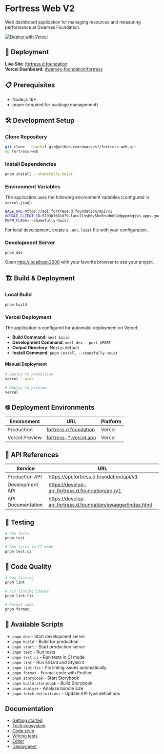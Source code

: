# Fortress Web V2

Web dashboard application for managing resources and measuring performance at Dwarves Foundation.

[![Deploy with Vercel](https://vercel.com/button)](https://vercel.com/new/clone?repository-url=https://github.com/dwarvesf/fortress-web)

## 🚀 Deployment

**Live Site**: [fortress.d.foundation](https://fortress.d.foundation)  
**Vercel Dashboard**: [dwarves-foundation/fortress](https://vercel.com/dwarves-foundation/fortress)

## 📋 Prerequisites

- Node.js 16+
- pnpm (required for package management)

## 🛠️ Development Setup

### Clone Repository

```bash
git clone --depth=1 git@github.com:dwarvesf/fortress-web.git
cd fortress-web
```

### Install Dependencies

```bash
pnpm install --shamefully-hoist
```

### Environment Variables

The application uses the following environment variables (configured in `vercel.json`):

```bash
BASE_URL=https://api.fortress.d.foundation/api/v1
GOOGLE_CLIENT_ID=579303681879-lavu71osb0v5ko9nudn0p2dpppmbqjsb.apps.googleusercontent.com
PNPM_FLAGS=--shamefully-hoist
```

For local development, create a `.env.local` file with your configuration.

### Development Server

```bash
pnpm dev
```

Open [http://localhost:3000](http://localhost:3000) with your favorite browser to see your project.

## 🏗️ Build & Deployment

### Local Build

```bash
pnpm build
```

### Vercel Deployment

The application is configured for automatic deployment on Vercel:

- **Build Command**: `next build`
- **Development Command**: `next dev --port $PORT`
- **Output Directory**: Next.js default
- **Install Command**: `pnpm install --shamefully-hoist`

#### Manual Deployment

```bash
# Deploy to production
vercel --prod

# Deploy to preview
vercel
```

## 🌐 Deployment Environments

| Environment | URL | Platform |
|-------------|-----|----------|
| Production  | [fortress.d.foundation](https://fortress.d.foundation) | Vercel |
| Vercel Preview | [fortress-*.vercel.app](https://vercel.com/dwarves-foundation/fortress) | Vercel |

## 🔗 API References

| Service | URL |
|---------|-----|
| Production API | <https://api.fortress.d.foundation/api/v1> |
| Development API | <https://develop-api.fortress.d.foundation/api/v1> |
| API Documentation | <https://develop-api.fortress.d.foundation/swagger/index.html> |

## 🧪 Testing

```bash
# Run tests
pnpm test

# Run tests in CI mode
pnpm test:ci
```

## 🎨 Code Quality

```bash
# Run linting
pnpm lint

# Fix linting issues
pnpm lint:fix

# Format code
pnpm format
```

## 📝 Available Scripts

- `pnpm dev` - Start development server
- `pnpm build` - Build for production
- `pnpm start` - Start production server
- `pnpm test` - Run tests
- `pnpm test:ci` - Run tests in CI mode
- `pnpm lint` - Run ESLint and Stylelint
- `pnpm lint:fix` - Fix linting issues automatically
- `pnpm format` - Format code with Prettier
- `pnpm storybook` - Start Storybook
- `pnpm build:storybook` - Build Storybook
- `pnpm analyze` - Analyze bundle size
- `pnpm fetch-definitions` - Update API type definitions

## Documentation

- [Getting started](./docs/GETTING_STARTED.md)
- [Tech ecosystem](./docs/TECH_ECOSYSTEM.md)
- [Code style](./docs/CODE_STYLE.md)
- [Writing tests](./docs/WRITING_TEST.md)
- [Editor](./docs/EDITOR.md)
- [Deployment](./docs/DEPLOYMENT.md)
